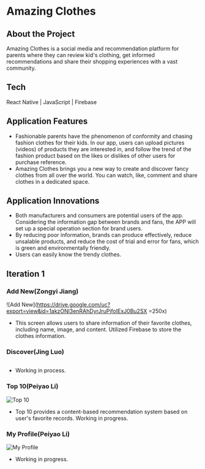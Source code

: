 # Amazing Clothes
## About the Project
Amazing Clothes is a social media and recommendation platform for parents where they can review kid's clothing, get informed recommendations and share their shopping experiences with a vast community.

## Tech
React Native | JavaScript | Firebase

## Application Features
- Fashionable parents have the phenomenon of conformity and chasing           fashion clothes for their kids. In our app, users can upload pictures (videos) of products they are interested in, and follow the trend of the fashion product based on the likes or dislikes of other users for purchase reference. 
- Amazing Clothes brings you a new way to create and discover fancy clothes from all over the world. You can watch, like, comment and share clothes in a dedicated space.

## Application Innovations
- Both manufacturers and consumers are potential users of the app. Considering the information gap between brands and fans, the APP will set up a special operation section for brand users.
- By reducing poor information, brands can produce effectively, reduce unsalable products, and reduce the cost of trial and error for fans, which is green and environmentally friendly.
- Users can easily know the trendy clothes.

## Iteration 1
### Add New(Zongyi Jiang)
![Add New](https://drive.google.com/uc?export=view&id=1akzONl3enRAhDyrJruPjfoIExJ0Bu2SX =250x)
- This screen allows users to share information of their favorite clothes, including name, image, and content. Utilized Firebase to store the clothes information.

### Discover(Jing Luo)
![]()
- Working in process.

### Top 10(Peiyao Li)
![Top 10](https://drive.google.com/uc?export=view&id=1tnrpIwbxGX-qY9l1Kr5oJslpArNrUbwY)
- Top 10 provides a content-based recommendation system based on user's favorite records. Working in progress.

### My Profile(Peiyao Li)
![My Profile]()
- Working in progress.
